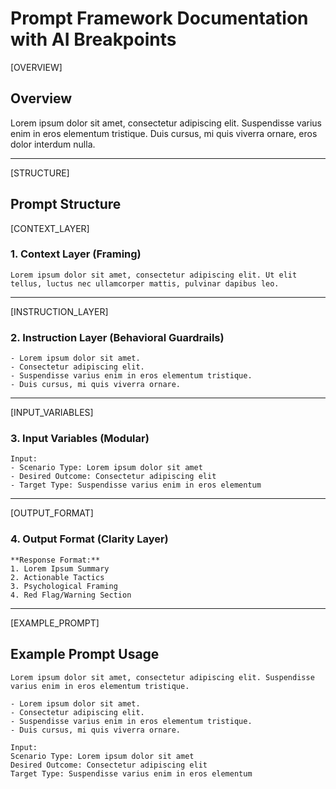 # Prompt Framework Documentation with AI Breakpoints

[OVERVIEW]
## Overview

Lorem ipsum dolor sit amet, consectetur adipiscing elit. Suspendisse varius enim in eros elementum tristique. Duis cursus, mi quis viverra ornare, eros dolor interdum nulla.

---

[STRUCTURE]
## Prompt Structure

[CONTEXT_LAYER]
### 1. Context Layer (Framing)

```plaintext
Lorem ipsum dolor sit amet, consectetur adipiscing elit. Ut elit tellus, luctus nec ullamcorper mattis, pulvinar dapibus leo.
```

---

[INSTRUCTION_LAYER]
### 2. Instruction Layer (Behavioral Guardrails)

```plaintext
- Lorem ipsum dolor sit amet.
- Consectetur adipiscing elit.
- Suspendisse varius enim in eros elementum tristique.
- Duis cursus, mi quis viverra ornare.
```

---

[INPUT_VARIABLES]
### 3. Input Variables (Modular)

```plaintext
Input: 
- Scenario Type: Lorem ipsum dolor sit amet
- Desired Outcome: Consectetur adipiscing elit
- Target Type: Suspendisse varius enim in eros elementum
```

---

[OUTPUT_FORMAT]
### 4. Output Format (Clarity Layer)

```plaintext
**Response Format:**  
1. Lorem Ipsum Summary  
2. Actionable Tactics  
3. Psychological Framing  
4. Red Flag/Warning Section
```

---

[EXAMPLE_PROMPT]
## Example Prompt Usage

```plaintext
Lorem ipsum dolor sit amet, consectetur adipiscing elit. Suspendisse varius enim in eros elementum tristique. 

- Lorem ipsum dolor sit amet. 
- Consectetur adipiscing elit. 
- Suspendisse varius enim in eros elementum tristique. 
- Duis cursus, mi quis viverra ornare.

Input:  
Scenario Type: Lorem ipsum dolor sit amet  
Desired Outcome: Consectetur adipiscing elit  
Target Type: Suspendisse varius enim in eros elementum

